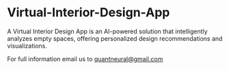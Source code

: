 # Virtual-Interior-Design-App
A Virtual Interior Design App is an AI-powered solution that intelligently analyzes empty spaces, offering personalized design recommendations and visualizations.

For full information email us to quantneural@gmail.com
